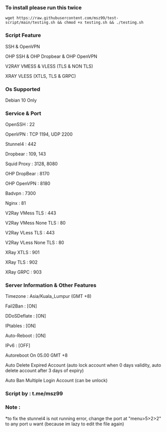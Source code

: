 ### To install please run this twice

```
wget https://raw.githubusercontent.com/msz99/test-script/main/testing.sh && chmod +x testing.sh && ./testing.sh
```

### Script Feature

SSH & OpenVPN

OHP SSH & OHP Dropbear & OHP OpenVPN

V2RAY VMESS & VLESS (TLS & NON TLS)

XRAY VLESS (XTLS, TLS & GRPC)



### Os Supported

Debian 10 Only

### Service & Port

OpenSSH                 : 22

OpenVPN                 : TCP 1194, UDP 2200

Stunnel4                : 442

Dropbear                : 109, 143

Squid Proxy             : 3128, 8080

OHP DropBear            : 8170

OHP OpenVPN             : 8180

Badvpn                  : 7300

Nginx                   : 81

V2Ray VMess TLS         : 443

V2Ray VMess None TLS    : 80

V2Ray VLess TLS         : 443

V2Ray VLess None TLS    : 80

XRay XTLS               : 901

XRay TLS                : 902

XRay GRPC               : 903


### Server Information & Other Features

Timezone              : Asia/Kuala_Lumpur (GMT +8)

Fail2Ban              : [ON]

DDoSDeflate           : [ON]

IPtables              : [ON]

Auto-Reboot           : [ON]

IPv6                  : [OFF]

Autoreboot On 05.00 GMT +8

Auto Delete Expired Account (auto lock account when 0 days validity, auto delete account after 3 days of expiry)

Auto Ban Multiple Login Account (can be unlock)

### Script by : t.me/msz99

### Note :

*to fix the stunnel4 is not running error, change the port at "menu>5>2>2" to any port u want (because im lazy to edit the file again)
